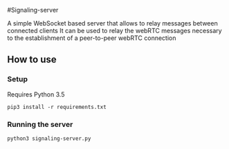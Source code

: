 #Signaling-server

A simple WebSocket based server that allows to relay messages between connected clients
It can be used to relay the webRTC messages necessary to the establishment of a peer-to-peer webRTC connection

## How to use

### Setup

Requires Python 3.5

```
pip3 install -r requirements.txt
```

### Running the server

```
python3 signaling-server.py
```

